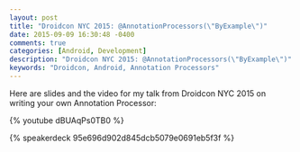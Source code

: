```yaml
---
layout: post
title: "Droidcon NYC 2015: @AnnotationProcessors(\"ByExample\")"
date: 2015-09-09 16:30:48 -0400
comments: true
categories: [Android, Development]
description: "Droidcon NYC 2015: @AnnotationProcessors(\"ByExample\")"
keywords: "Droidcon, Android, Annotation Processors"
---
```


Here are slides and the video for my talk from Droidcon NYC 2015 on writing your own Annotation Processor:

{% youtube dBUAqPs0TB0 %} 

{% speakerdeck 95e696d902d845dcb5079e0691eb5f3f %}
